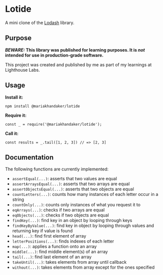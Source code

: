# Lotide

A mini clone of the [Lodash](https://lodash.com) library.

## Purpose

**_BEWARE:_ This library was published for learning purposes. It is _not_ intended for use in production-grade software.**

This project was created and published by me as part of my learnings at Lighthouse Labs. 

## Usage

**Install it:**

`npm install @mariakhandaker/lotide`

**Require it:**

`const _ = require('@mariakhandaker/lotide');`

**Call it:**

`const results = _.tail([1, 2, 3]) // => [2, 3]`

## Documentation

The following functions are currently implemented:

* `assertEqual(...)`: asserts that two values are equal
* `assertArraysEqual(...)`: asserts that two arrays are equal
* `assertObjectsEqual(...)`: asserts that two objects are equal
* `countLetters(...)`: counts how many instances of each letter occur in a string
* `countOnly(...)`: counts only instances of what you request it to
* `eqArrays(...)`: checks if two arrays are equal
* `eqObjects(...)`: checks if two objects are equal
* `findKey(...)`: find key in an object by looping through keys
* `findKeyByValue(...)`: find key in object by looping through values and returning key if value is found
* `head(...)`: find first element of array
* `letterPositions(...)`: finds indexes of each letter
* `map(...)`: applies a function onto an array
* `middle(...)`: find middle element(s) of an array
* `tail(...)`: find last element of an array
* `takeUntil(...)`: takes elements from array until callback
* `without(...)`: takes elements from array except for the ones specified
